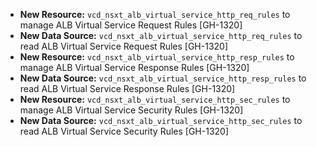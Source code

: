 * **New Resource:** `vcd_nsxt_alb_virtual_service_http_req_rules` to manage ALB Virtual Service Request Rules [GH-1320]
* **New Data Source:** `vcd_nsxt_alb_virtual_service_http_req_rules` to read ALB Virtual Service Request Rules [GH-1320]
* **New Resource:** `vcd_nsxt_alb_virtual_service_http_resp_rules` to manage ALB Virtual Service Response Rules [GH-1320]
* **New Data Source:** `vcd_nsxt_alb_virtual_service_http_resp_rules` to read ALB Virtual Service Response Rules [GH-1320]
* **New Resource:** `vcd_nsxt_alb_virtual_service_http_sec_rules` to manage ALB Virtual Service Security Rules [GH-1320]
* **New Data Source:** `vcd_nsxt_alb_virtual_service_http_sec_rules` to read ALB Virtual Service Security Rules [GH-1320]
